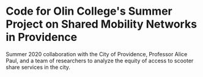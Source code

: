 # Code for Olin College's Summer Project on Shared Mobility Networks in Providence

Summer 2020 collaboration with the City of Providence, Professor Alice Paul, and a team of researchers to analyze the equity of access to scooter share services in the city.
